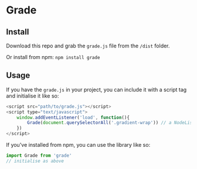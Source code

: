 # Grade

## Install

Download this repo and grab the `grade.js` file from the `/dist` folder.

Or install from npm: `npm install grade`

## Usage

If you have the `grade.js` in your project, you can include it with a script tag and initialise it like so:

```javascript
<script src="path/to/grade.js"></script>
<script type="text/javascript">
    window.addEventListener('load', function(){
        Grade(document.querySelectorAll('.gradient-wrap')) // a NodeList of all your image containers. The library will locate an <img /> within each container to create the gradient from.
    })
</script>
```

If you've installed from npm, you can use the library like so:

```javascript
import Grade from 'grade'
// initialise as above
```
